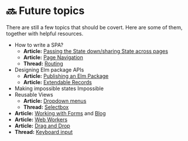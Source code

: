 # 🔜 Future topics

There are still a few topics that should be covert. Here are some of them, together with helpful resources.

* How to write a SPA?
  * **Article:** [Passing the State down/sharing State across pages](https://www.curry-software.com/en/blog/elm_shared_state/)
  * **Article:** [Page Navigation](https://medium.com/elm-shorts/more-on-spa-navigation-in-elm-31a066c6b9ae)
  * **Thread:** [Routing](https://www.reddit.com/r/elm/comments/b4ao63/trouble_with_extracting_parsing_url_fragment/)
* Designing Elm package APIs
  * **Article:** [Publishing an Elm Package](https://medium.com/@Max_Goldstein/how-to-publish-an-elm-package-3053b771e545)
  * **Article:** [Extendable Records](https://medium.com/@ckoster22/advanced-types-in-elm-extensible-records-67e9d804030d)
* Making impossible states Impossible
* Reusable Views
  * **Article:** [Dropdown menus](https://medium.com/elm-shorts/a-reusable-dropdown-in-elm-part-1-d7ac2d106f13)
  * **Thread:** [Selectbox](https://www.reddit.com/r/elm/comments/azqtk4/select_box_in_elm/)
* **Article:** [Working with Forms](https://medium.com/@l.mugnaini/forms-in-elm-validation-tutorial-and-examples-2339830055da) and [Blog](https://korban.net/posts/elm/2018-11-27-build-complex-forms-validation-elm/)
* **Article:** [Web Workers](https://medium.com/@nithstong/elm-with-web-workers-1c2c3d55f939)
* **Article:** [Drag and Drop](https://medium.com/elm-shorts/elm-drag-and-drop-game-630205556d2)
* **Thread:** [Keyboard input](https://www.reddit.com/r/elm/comments/bkxr92/difficulty_with_preventing_default_on_key_down/)

